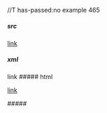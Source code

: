 //T has-passed:no
example 465
##### src
[link](foo(and(bar)))
##### xml
<?xml version="1.0" encoding="UTF-8"?>
<!DOCTYPE document SYSTEM "CommonMark.dtd">
<document xmlns="http://commonmark.org/xml/1.0">
  <paragraph>
    <link destination="foo(and(bar))" title="">
      <text>link</text>
    </link>
  </paragraph>
</document>
##### html
<p><a href="foo(and(bar))">link</a></p>
#####
